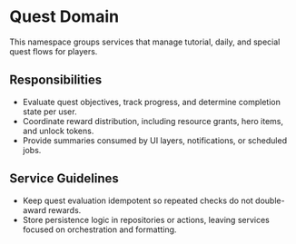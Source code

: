 # Quest Domain

This namespace groups services that manage tutorial, daily, and special quest flows for players.

## Responsibilities
- Evaluate quest objectives, track progress, and determine completion state per user.
- Coordinate reward distribution, including resource grants, hero items, and unlock tokens.
- Provide summaries consumed by UI layers, notifications, or scheduled jobs.

## Service Guidelines
- Keep quest evaluation idempotent so repeated checks do not double-award rewards.
- Store persistence logic in repositories or actions, leaving services focused on orchestration and formatting.
